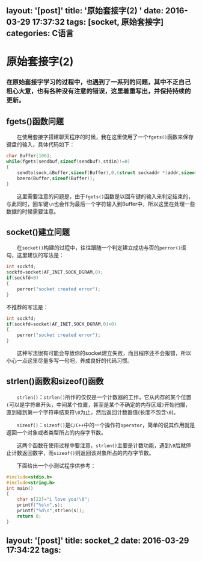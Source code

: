 layout: '[post]'
title: '原始套接字(2) '
date: 2016-03-29 17:37:32
tags: [socket, 原始套接字]
categories: C语言
---
# 原始套接字(2)
### 在原始套接字学习的过程中，也遇到了一系列的问题，其中不乏自己粗心大意，也有各种没有注意的错误，这里着重写出，并保持持续的更新。

## fgets()函数问题

　　在使用套接字搭建聊天程序的时候，我在这里使用了一个`fgets()`函数来保存键盘的输入，具体代码如下：

```c
char Buffer[100];
while(fgets(sendbuf,sizeof(sendbuf),stdin)!=0)
{
    sendto(sock,&Buffer,sizeof(Buffer),0,(struct sockaddr *)addr,sizeof(addr));
    bzero(Buffer,sizeof(Buffer));       
}
```

　　这里需要注意的问题是，由于`fgets()`函数是以回车键的输入来判定结束的，与此同时，回车键`\n`也会作为最后一个字符输入到Buffer中，所以这里在处理一些数据的时候需要注意。
## socket()建立问题

　　在`socket()`构建的过程中，往往跟随一个判定建立成功与否的`perror()`语句，这里建议的写法是：
```c
int sockfd;
sockfd=socket(AF_INET,SOCK_DGRAM,0);
if(sockfd<0)
{
    perror("socket created error");   
}
```
不推荐的写法是：
```c
int sockfd;
if(sockfd=socket(AF_INET,SOCK_DGRAM,0)<0)
{
    perror("socket created error");   
}
```
　　这种写法很有可能会导致你的socket建立失败，而且程序还不会报错，所以小心一点这里尽量多写一句吧，养成良好的代码习惯。
## strlen()函数和sizeof()函数

　　`strlen()`：`strlen()`所作的仅仅是一个计数器的工作，它从内存的某个位置`(`可以是字符串开头，中间某个位置，甚至是某个不确定的内存区域`)`开始扫描，直到碰到第一个字符串结束符`\0`为止，然后返回计数器值(长度不包含`\0`)。

　　`sizeof()`：`sizeof()`是`C/C++`中的一个操作符`operator`，简单的说其作用就是返回一个对象或者类型所占的内存字节数。

　　这两个函数在使用过程中要注意，`strlen()`主要是计数功能，遇到`\0`后就停止计数返回数字，而`sizeof()`则返回该对象所占的内存字节数。

　　下面给出一个小测试程序供参考：

```c
#include<stdio.h>
#include<string.h>
int main()
{
    char s[22]="i love you!\0";
    printf("%s\n",s);
    printf("%d\n",strlen(s));
    return 0;
}
```

layout: '[post]'
title: socket_2
date: 2016-03-29 17:34:22
tags:
---
